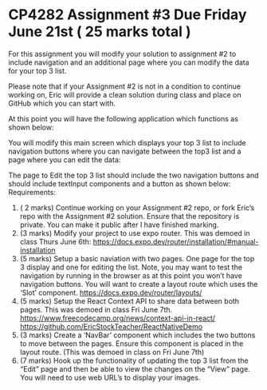 
# CP4282 Assignment #3 Due Friday June 21st ( 25 marks total )

For this assignment you will modify your solution to assignment #2 to include navigation and an
additional page where you can modify the data for your top 3 list.

Please note that if your Assignment #2 is not in a condition to continue working on, Eric will provide a
clean solution during class and place on GitHub which you can start with.

At this point you will have the following application which functions as shown below:

You will modify this main screen which displays your top 3 list to include navigation buttons where you
can navigate between the top3 list and a page where you can edit the data:

The page to Edit the top 3 list should include the two navigation buttons and should include textInput
components and a button as shown below:
Requirements:

1. ( 2 marks) Continue working on your Assignment #2 repo, or fork Eric’s repo with the Assignment
#2 solution. Ensure that the repository is private. You can make it public after I have finished
marking.
2. (3 marks) Modify your project to use expo router. This was demoed in class Thurs June 6th:
https://docs.expo.dev/router/installation/#manual-installation
3. (5 marks) Setup a basic naviation with two pages. One page for the top 3 display and one for
editing the list. Note, you may want to test the navigation by running in the browser as at this
point you won’t have navigation buttons. You will want to create a layout route which uses the
‘Slot’ component. https://docs.expo.dev/router/layouts/
4. (5 marks) Setup the React Context API to share data between both pages. This was demoed in
class Fri June 7th.
https://www.freecodecamp.org/news/context-api-in-react/
https://github.com/EricStockTeacher/ReactNativeDemo
5. (3 marks) Create a ‘NavBar’ component which includes the two buttons to move between the
pages. Ensure this component is placed in the layout route. (This was demoed in class on Fri
June 7th)
6. (7 marks) Hook up the functionality of updating the top 3 list from the “Edit” page and then be
able to view the changes on the “View” page. You will need to use web URL’s to display your
images.

